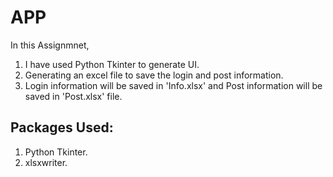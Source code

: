 # APP
In this Assignmnet, 
1. I have used Python Tkinter to generate UI.
2. Generating an excel file to save the login and post information.
3. Login information will be saved in 'Info.xlsx' and Post information will be saved in 'Post.xlsx' file.

## Packages Used:
1. Python Tkinter.
2. xlsxwriter.
